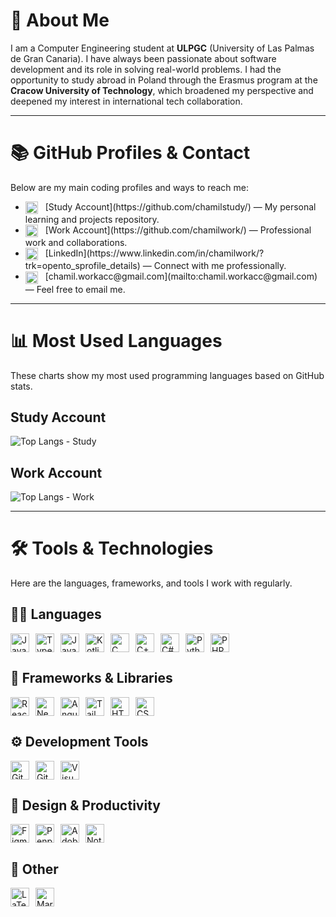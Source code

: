 # 👋 About Me

I am a Computer Engineering student at **ULPGC** (University of Las Palmas de Gran Canaria). I have always been passionate about software development and its role in solving real-world problems. I had the opportunity to study abroad in Poland through the Erasmus program at the **Cracow University of Technology**, which broadened my perspective and deepened my interest in international tech collaboration.

---

# 📚 GitHub Profiles & Contact

Below are my main coding profiles and ways to reach me:

- <img src="https://cdn.jsdelivr.net/gh/devicons/devicon/icons/github/github-original.svg" alt="GitHub" width="20" height="20" style="vertical-align:middle; margin-right:8px;" />  
  [Study Account](https://github.com/chamilstudy/) — My personal learning and projects repository.

- <img src="https://cdn.jsdelivr.net/gh/devicons/devicon/icons/github/github-original.svg" alt="GitHub" width="20" height="20" style="vertical-align:middle; margin-right:8px;" />  
  [Work Account](https://github.com/chamilwork/) — Professional work and collaborations.

- <img src="https://cdn.jsdelivr.net/gh/devicons/devicon/icons/linkedin/linkedin-original.svg" alt="LinkedIn" width="20" height="20" style="vertical-align:middle; margin-right:8px;" />  
  [LinkedIn](https://www.linkedin.com/in/chamilwork/?trk=opento_sprofile_details) — Connect with me professionally.

- <img src="https://cdn.jsdelivr.net/gh/devicons/devicon/icons/google/google-original.svg" alt="Email" width="20" height="20" style="vertical-align:middle; margin-right:8px;" />  
  [chamil.workacc@gmail.com](mailto:chamil.workacc@gmail.com) — Feel free to email me.

---

# 📊 Most Used Languages

These charts show my most used programming languages based on GitHub stats.

## Study Account

![Top Langs - Study](https://github-readme-stats.vercel.app/api/top-langs/?username=chamilstudy&layout=compact&langs_count=8)

## Work Account

![Top Langs - Work](https://github-readme-stats.vercel.app/api/top-langs/?username=chamilwork&layout=compact&langs_count=8)

---

# 🛠️ Tools & Technologies

Here are the languages, frameworks, and tools I work with regularly.

## 🧑‍💻 Languages

<div style="display: flex; flex-wrap: wrap; gap: 10px; align-items: center;">
  <img src="https://cdn.jsdelivr.net/gh/devicons/devicon/icons/javascript/javascript-original.svg" alt="JavaScript" width="30" height="30" />
  <img src="https://cdn.jsdelivr.net/gh/devicons/devicon/icons/typescript/typescript-original.svg" alt="TypeScript" width="30" height="30" />
  <img src="https://cdn.jsdelivr.net/gh/devicons/devicon/icons/java/java-original.svg" alt="Java" width="30" height="30" />
  <img src="https://cdn.jsdelivr.net/gh/devicons/devicon/icons/kotlin/kotlin-original.svg" alt="Kotlin" width="30" height="30" />
  <img src="https://cdn.jsdelivr.net/gh/devicons/devicon/icons/c/c-original.svg" alt="C" width="30" height="30" />
  <img src="https://cdn.jsdelivr.net/gh/devicons/devicon/icons/cplusplus/cplusplus-original.svg" alt="C++" width="30" height="30" />
  <img src="https://cdn.jsdelivr.net/gh/devicons/devicon/icons/csharp/csharp-original.svg" alt="C#" width="30" height="30" />
  <img src="https://cdn.jsdelivr.net/gh/devicons/devicon/icons/python/python-original.svg" alt="Python" width="30" height="30" />
  <img src="https://cdn.jsdelivr.net/gh/devicons/devicon/icons/php/php-original.svg" alt="PHP" width="30" height="30" />
</div>

## 🔧 Frameworks & Libraries

<div style="display: flex; flex-wrap: wrap; gap: 10px; align-items: center;">
  <img src="https://cdn.jsdelivr.net/gh/devicons/devicon/icons/react/react-original.svg" alt="React" width="30" height="30" />
  <img src="https://cdn.jsdelivr.net/gh/devicons/devicon/icons/nextjs/nextjs-original.svg" alt="Next.js" width="30" height="30" />
  <img src="https://cdn.jsdelivr.net/gh/devicons/devicon/icons/angularjs/angularjs-original.svg" alt="AngularJS" width="30" height="30" />
  <img src="https://cdn.jsdelivr.net/gh/devicons/devicon/icons/tailwindcss/tailwindcss-plain.svg" alt="Tailwind CSS" width="30" height="30" />
  <img src="https://cdn.jsdelivr.net/gh/devicons/devicon/icons/html5/html5-original.svg" alt="HTML5" width="30" height="30" />
  <img src="https://cdn.jsdelivr.net/gh/devicons/devicon/icons/css3/css3-original.svg" alt="CSS3" width="30" height="30" />
</div>

## ⚙️ Development Tools

<div style="display: flex; flex-wrap: wrap; gap: 10px; align-items: center;">
  <img src="https://cdn.jsdelivr.net/gh/devicons/devicon/icons/git/git-original.svg" alt="Git" width="30" height="30" />
  <img src="https://cdn.jsdelivr.net/gh/devicons/devicon/icons/github/github-original.svg" alt="GitHub" width="30" height="30" />
  <img src="https://cdn.jsdelivr.net/gh/devicons/devicon/icons/vscode/vscode-original.svg" alt="Visual Studio Code" width="30" height="30" />
</div>

## 🎨 Design & Productivity

<div style="display: flex; flex-wrap: wrap; gap: 10px; align-items: center;">
  <img src="https://cdn.jsdelivr.net/gh/devicons/devicon/icons/figma/figma-original.svg" alt="Figma" width="30" height="30" />
  <img src="https://upload.wikimedia.org/wikipedia/commons/9/9f/Penpot_logo.svg" alt="Penpot" width="30" height="30" />
  <img src="https://cdn.jsdelivr.net/gh/devicons/devicon/icons/adobexd/adobexd-original.svg" alt="Adobe XD" width="30" height="30" />
  <img src="https://cdn.jsdelivr.net/gh/devicons/devicon/icons/notion/notion-original.svg" alt="Notion" width="30" height="30" />
</div>

## 📘 Other

<div style="display: flex; flex-wrap: wrap; gap: 10px; align-items: center;">
  <img src="https://cdn.jsdelivr.net/gh/devicons/devicon/icons/latex/latex-original.svg" alt="LaTeX" width="30" height="30" />
  <img src="https://cdn.jsdelivr.net/gh/devicons/devicon/icons/markdown/markdown-original.svg" alt="Markdown" width="30" height="30" />
</div>
